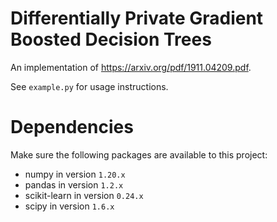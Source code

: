 # Differentially Private Gradient Boosted Decision Trees

An implementation of https://arxiv.org/pdf/1911.04209.pdf.

See `example.py` for usage instructions.

# Dependencies
Make sure the following packages are available to this project:
* numpy in version `1.20.x`
* pandas in version `1.2.x`
* scikit-learn in version `0.24.x`
* scipy in version `1.6.x`
